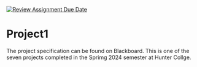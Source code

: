 [![Review Assignment Due Date](https://classroom.github.com/assets/deadline-readme-button-24ddc0f5d75046c5622901739e7c5dd533143b0c8e959d652212380cedb1ea36.svg)](https://classroom.github.com/a/kuHzDhWw)
# Project1  

The project specification can be found on Blackboard. This is one of the seven projects completed in the Sprimg 2024 semester at Hunter Collge.
